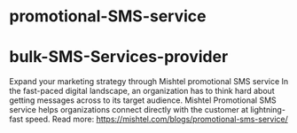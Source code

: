 # promotional-SMS-service
# bulk-SMS-Services-provider
Expand your marketing strategy through Mishtel promotional SMS service
In the fast-paced digital landscape, an organization has to think hard about getting messages across to its target audience. Mishtel Promotional SMS service helps organizations connect directly with the customer at lightning-fast speed. Read more: https://mishtel.com/blogs/promotional-sms-service/
